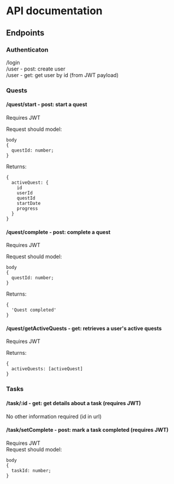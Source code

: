 # API documentation

## Endpoints

### Authenticaton

/login\
/user - post: create user\
/user - get: get user by id (from JWT payload)

### Quests

#### /quest/start - post: start a quest

Requires JWT

Request should model:
```
body
{
  questId: number;
}
```

Returns:
```
{
  activeQuest: {
    id
    userId
    questId
    startDate
    progress
  }
}
```


#### /quest/complete - post: complete a quest

Requires JWT

Request should model:
```
body
{
  questId: number;
}
```

Returns:
```
{
  'Quest completed'
}
```


#### /quest/getActiveQuests - get: retrieves a user's active quests

Requires JWT

Returns:
```
{
  activeQuests: [activeQuest]
}
```

### Tasks

#### /task/:id - get: get details about a task (requires JWT)

No other information required (id in url)

#### /task/setComplete - post: mark a task completed (requires JWT)

Requires JWT\
Request should model:
```
body
{
  taskId: number;
}
```



